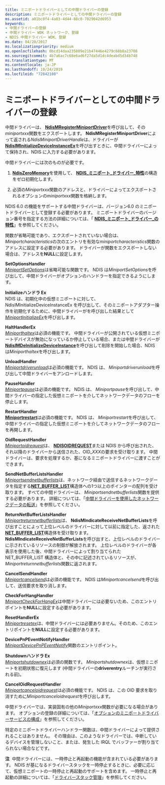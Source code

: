 ```yaml
---
title: ミニポートドライバーとしての中間ドライバーの登録
description: ミニポートドライバーとしての中間ドライバーの登録
ms.assetid: a01bc0f4-4a03-4d44-88c0-7029042d6953
keywords:
- 中間ドライバーの登録
- 中間ドライバー WDK ネットワーク、登録
- NDIS 中間ドライバー WDK、登録
ms.date: 04/20/2017
ms.localizationpriority: medium
ms.openlocfilehash: 0bcd14daa235809e21b47446e4279c68b8a23708
ms.sourcegitcommit: 4b7a6ac7c68e6ad6f27da5d1dc4deabd5d34b748
ms.translationtype: MT
ms.contentlocale: ja-JP
ms.lasthandoff: 10/24/2019
ms.locfileid: "72842108"
---
```

# <a name="registering-an-intermediate-driver-as-a-miniport-driver"></a>ミニポートドライバーとしての中間ドライバーの登録





中間ドライバーは、 [**NdisMRegisterMiniportDriver**](https://docs.microsoft.com/windows-hardware/drivers/ddi/ndis/nf-ndis-ndismregisterminiportdriver)を呼び出して、その*miniportxxx*関数をエクスポートします。 **NdisMRegisterMiniportDriver**によって返される*NdisMiniportDriverHandle*は、ドライバーが[**NdisIMInitializeDeviceInstanceEx**](https://docs.microsoft.com/windows-hardware/drivers/ddi/ndis/nf-ndis-ndisiminitializedeviceinstanceex)を呼び出すときに、中間ドライバーによって保持され、NDIS に入力する必要があります。

中間ドライバーには次のものが必要です。

1.  [**NdisZeroMemory**](https://docs.microsoft.com/windows-hardware/drivers/ddi/ndis/nf-ndis-ndiszeromemory)を使用して、 [**NDIS\_ミニポート\_ドライバー\_特性**](https://docs.microsoft.com/windows-hardware/drivers/ddi/ndis/ns-ndis-_ndis_miniport_driver_characteristics)の構造をゼロ初期化します。

2.  必須の*Miniportxxx*関数のアドレスと、ドライバーによってエクスポートされるオプションの*miniportxxx*関数を格納します。

NDIS 6.0 の機能をサポートする中間ドライバーは、バージョン6.0 のミニポートドライバーとして登録する必要があります。 ミニポートドライバーのバージョン番号を指定する方法の詳細については、「 [**NDIS\_ミニポート\_ドライバー\_の特性**](https://docs.microsoft.com/windows-hardware/drivers/ddi/ndis/ns-ndis-_ndis_miniport_driver_characteristics)」を参照してください。

関数が省略可能であり、エクスポートされていない場合は、 *Miniportcharacteristics*の次のエントリを有効な*miniportcharacteristics*関数のアドレスに設定する必要があります。 ドライバーが関数をエクスポートしない場合は、アドレスを**NULL**に設定します。

<a href="" id="setoptionshandler"></a>**SetOptionsHandler**  
[*MiniportSetOptions*](https://docs.microsoft.com/windows-hardware/drivers/ddi/ndis/nc-ndis-set_options)は省略可能な関数です。 NDIS は*MiniportSetOptions*を呼び出して、中間ドライバーがオプションのハンドラーを指定できるようにします。

<a href="" id="initializehandlerex"></a>**Initializeハンドラ Ex**  
NDIS は、初期化中の仮想ミニポートに対して、NdisIMInitializeDeviceInstanceEx を呼び出して、そのミニポートアダプター操作を初期化するために、中間ドライバーがを呼び出した結果として[*MiniportInitializeEx*](https://docs.microsoft.com/windows-hardware/drivers/ddi/ndis/nc-ndis-miniport_initialize)を呼び出します。

<a href="" id="halthandlerex"></a>**HaltHandlerEx**  
[*Miniporthaltex*](https://docs.microsoft.com/windows-hardware/drivers/ddi/ndis/nc-ndis-miniport_halt)は必須の機能です。 中間ドライバーが公開されている仮想ミニポートデバイスが無効になっているか停止している場合、または中間ドライバーが[**NdisIMDeInitializeDeviceInstance**](https://docs.microsoft.com/windows-hardware/drivers/ddi/ndis/nf-ndis-ndisimdeinitializedeviceinstance)を呼び出して削除を開始した場合、NDIS は*Miniporthaltex*を呼び出します。

<a href="" id="unloadhandler"></a>**UnloadHandler**  
[*Miniportdriverunload*](https://docs.microsoft.com/windows-hardware/drivers/ddi/ndis/nc-ndis-miniport_unload)は必須の機能です。 NDIS は、 *Miniportdriverunload*を呼び出して中間ドライバーをアンロードします。

<a href="" id="pausehandler"></a>**PauseHandler**  
[*Miniportpause*](https://docs.microsoft.com/windows-hardware/drivers/ddi/ndis/nc-ndis-miniport_pause)は必須の機能です。 NDIS は、 *Miniportpause*を呼び出して、中間ドライバーの指定した仮想ミニポートを介してネットワークデータのフローを停止します。

<a href="" id="restarthandler"></a>**RestartHandler**  
[**Miniportrestart**](https://docs.microsoft.com/windows-hardware/drivers/ddi/ndis/nc-ndis-miniport_restart)は必須の機能です。 NDIS は、 *Miniportrestart*を呼び出して、中間ドライバーの指定した仮想ミニポートを介してネットワークデータのフローを再開します。

<a href="" id="oidrequesthandler"></a>**OidRequestHandler**  
[*Miniportoidrequest*](https://docs.microsoft.com/windows-hardware/drivers/ddi/ndis/nc-ndis-miniport_oid_request)は、 [**NDISOIDREQUEST**](https://docs.microsoft.com/windows-hardware/drivers/ddi/ndis/nf-ndis-ndisoidrequest)または NDIS から呼び出された、それ以降のドライバーから送信された、OID\_*XXX*の要求を受け取ります。 中間ドライバーは、要求を処理するか、基になるミニポートドライバーに渡すことができます。

<a href="" id="sendnetbufferlistshandler"></a>**SendNetBufferListsHandler**  
[*Miniportsendnetbufferlists*](https://docs.microsoft.com/windows-hardware/drivers/ddi/ndis/nc-ndis-miniport_send_net_buffer_lists)は、ネットワーク経由で送信するネットワークデータを指定する[**NET\_BUFFER\_LIST**](https://docs.microsoft.com/windows-hardware/drivers/ddi/ndis/ns-ndis-_net_buffer_list)構造体への1つ以上のポインターの配列を受け取ります。 すべての中間ドライバーは、 *Miniportsendnetbufferlists*関数を提供する必要があります。 詳細については、「[中間ドライバーを使用したネットワークデータの転送](transmitting-network-data-through-an-intermediate-driver.md)」を参照してください。

<a href="" id="returnnetbufferlistshandler"></a>**ReturnNetBufferListsHandler**  
[*Miniportreturnnetbufferlists*](https://docs.microsoft.com/windows-hardware/drivers/ddi/ndis/nc-ndis-miniport_return_net_buffer_lists)は、 **NdisMIndicateReceiveNetBufferLists**を呼び出すことによって上位レベルのドライバーに対して以前に指定した、返された[**NET\_BUFFER\_LIST**](https://docs.microsoft.com/windows-hardware/drivers/ddi/ndis/ns-ndis-_net_buffer_list)構造体を受け取ります。 **NdisMIndicateReceiveNetBufferLists**を呼び出すと、上位レベルのドライバーに示されているリソースの制御が解放されます。 上位レベルのドライバーが各表示を使用した後、中間ドライバーによって割り当てられた NET\_BUFFER\_LIST 構造体と、その中に記述されているリソースが、 *Miniportreturnnetbufferlists*関数に返されます。

<a href="" id="cancelsendhandler"></a>**CancelSendHandler**  
[*Miniportcancelsend*](https://docs.microsoft.com/windows-hardware/drivers/ddi/ndis/nc-ndis-miniport_cancel_send)は必須の機能です。 NDIS は*Miniportcancelsend*を呼び出して、送信要求を取り消します。

<a href="" id="checkforhanghandler"></a>**CheckForHangHandler**  
[*MiniportCheckForHangEx*](https://docs.microsoft.com/windows-hardware/drivers/ddi/ndis/nc-ndis-miniport_check_for_hang)は中間ドライバーには必要ないため、このエントリポイントを**NULL**に設定する必要があります。

<a href="" id="resethandlerex"></a>**ResetHandlerEx**  
[*Miniportresetex*](https://docs.microsoft.com/windows-hardware/drivers/ddi/ndis/nc-ndis-miniport_reset)は、中間ドライバーには必要ありません。そのため、このエントリポイントを**NULL**に設定する必要があります。

<a href="" id="devicepnpeventnotifyhandler"></a>**DevicePnPEventNotifyHandler**  
[*MiniportDevicePnPEventNotify*](https://docs.microsoft.com/windows-hardware/drivers/ddi/ndis/nc-ndis-miniport_device_pnp_event_notify)関数のエントリポイント。

<a href="" id="shutdownhandlerex"></a>**Shutdownハンドラ Ex**  
[*Miniportshutdownex*](https://docs.microsoft.com/windows-hardware/drivers/ddi/ndis/nc-ndis-miniport_shutdown)は必須の関数です。 *Miniportshutdownex*は、仮想ミニポートを初期状態に復元します (中間ドライバーの**driverentry**ルーチンが実行される前)。

<a href="" id="canceloidrequesthandler"></a>**CancelOidRequestHandler**  
[*Miniportcanceloidrequest*](https://docs.microsoft.com/windows-hardware/drivers/ddi/ndis/nc-ndis-miniport_cancel_oid_request)は必須の機能です。 NDIS は、この OID 要求を取り消すために*Miniportcanceloidrequest*を呼び出します。

中間ドライバーでは、実装固有の他の*Miniportxxx*関数が必要になる場合があります。 オプションの登録の詳細については、「[オプションのミニポートドライバーサービスの構成](configuring-optional-miniport-driver-services.md)」を参照してください。

特定のミニポートドライバーハンドラー関数は、中間ドライバーによって提供されることはありません。 その理由は、このようなドライバーでは、中断しているデバイスを管理しないこと、または、発生した IRQL でバッファーが割り当てられない場合などです。

**注**  中間ドライバーには、一時停止と再起動の機能が含まれている必要があります。 NDIS が基になるドライバースタックを一時停止するときに、必要に応じて、仮想ミニポートの一時停止と再起動のサポートを含めます。 一時停止と再起動の詳細については、「[ドライバースタック管理](driver-stack-management.md)」を参照してください。

 

 

 





